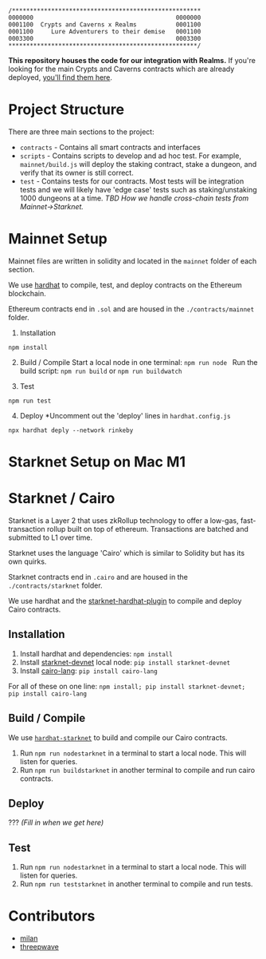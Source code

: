 ```
/*****************************************************
0000000                                        0000000
0001100  Crypts and Caverns x Realms           0001100
0001100     Lure Adventurers to their demise   0001100
0003300                                        0003300
*****************************************************/
```

**This repository houses the code for our integration with Realms.** If you're looking for the main Crypts and Caverns contracts which are already deployed, [you'll find them here](https://github.com/threepwave/cryptsandcaverns).

# Project Structure
There are three main sections to the project:
* `contracts` - Contains all smart contracts and interfaces
* `scripts` - Contains scripts to develop and ad hoc test. For example, `mainnet/build.js` will deploy the staking contract, stake a dungeon, and verify that its owner is still correct.
* `test` - Contains tests for our contracts. Most tests will be integration tests and we will likely have 'edge case' tests such as staking/unstaking 1000 dungeons at a time. *TBD How we handle cross-chain tests from Mainnet->Starknet.*

# Mainnet Setup

Mainnet files are written in solidity and located in the `mainnet` folder of each section. 

We use [hardhat](https://github.com/nomiclabs/hardhat) to compile, test, and deploy contracts on the Ethereum blockchain.

Ethereum contracts end in `.sol` and are housed in the `./contracts/mainnet` folder.

1. Installation
```
npm install
```

2. Build / Compile
Start a local node in one terminal: `npm run node `
Run the build script: `npm run build` or `npm run buildwatch`

3. Test
```
npm run test
```

4. Deploy
*Uncomment out the 'deploy' lines in `hardhat.config.js`
```
npx hardhat deply --network rinkeby
```


# Starknet Setup on Mac M1

# Starknet / Cairo

Starknet is a Layer 2 that uses zkRollup technology to offer a low-gas, fast-transaction rollup built on top of ethereum. Transactions are batched and submitted to L1 over time.

Starknet uses the language 'Cairo' which is similar to Solidity but has its own quirks.

Starknet contracts end in `.cairo` and are housed in the `./contracts/starknet` folder.

We use hardhat and the [starknet-hardhat-plugin](https://github.com/Shard-Labs/starknet-hardhat-plugin) to compile and deploy Cairo contracts.


## Installation
1. Install hardhat and dependencies: `npm install`
2. Install [starknet-devnet](https://github.com/Shard-Labs/starknet-devnet) local node: `pip install starknet-devnet`
3. Install [cairo-lang](): `pip install cairo-lang`

For all of these on one line: `npm install; pip install starknet-devnet; pip install cairo-lang`

## Build / Compile
We use [`hardhat-starknet`](https://github.com/Shard-Labs/starknet-hardhat-plugin) to build and compile our Cairo contracts. 
1. Run `npm run nodestarknet` in a terminal to start a local node. This will listen for queries.
2. Run `npm run buildstarknet` in another terminal to compile and run cairo contracts.

## Deploy 
??? *(Fill in when we get here)*

## Test
1. Run `npm run nodestarknet` in a terminal to start a local node. This will listen for queries.
2. Run `npm run teststarknet` in another terminal to compile and run tests.




# Contributors
* [milan](https://twitter.com/milancermak)
* [threepwave](https://twitter.com/threepwave)